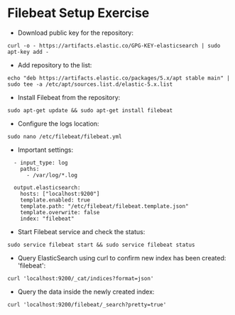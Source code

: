 # Filebeat Setup Exercise #

* Download public key for the repository:
```
curl -o - https://artifacts.elastic.co/GPG-KEY-elasticsearch | sudo apt-key add -
```
* Add repository to the list:
```
echo "deb https://artifacts.elastic.co/packages/5.x/apt stable main" | sudo tee -a /etc/apt/sources.list.d/elastic-5.x.list
```
* Install Filebeat from the repository:
```
sudo apt-get update && sudo apt-get install filebeat
```
* Configure the logs location:
```
sudo nano /etc/filebeat/filebeat.yml
```
* Important settings:  
```
  - input_type: log  
    paths:  
      - /var/log/*.log  

  output.elasticsearch:  
    hosts: ["localhost:9200"]  
    template.enabled: true  
    template.path: "/etc/filebeat/filebeat.template.json"  
    template.overwrite: false  
    index: "filebeat"  
```
* Start Filebeat service and check the status:  
```
sudo service filebeat start && sudo service filebeat status
```
* Query ElasticSearch using curl to confirm new index has been created: 'filebeat':  
```
curl 'localhost:9200/_cat/indices?format=json'
```
* Query the data inside the newly created index:
```
curl 'localhost:9200/filebeat/_search?pretty=true'
```

